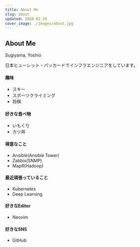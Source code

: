 ```yaml
---
title: About Me
slug: about
updated: 2020-01-29
cover_image: ./images/about.jpg
---
```


## About Me

Sugiyama, Yoshio

日本ヒューレット・パッカードでインフラエンジニアをしています。

#### 趣味

- スキー
- スポーツクライミング
- 将棋

#### 好きな食べ物

- いもくり
- カツ丼

#### 得意なこと

- Ansible(Ansible Tower)
- Zabbix(SNMP)
- MapR(Hadoop)

#### 最近頑張っていること

- Kubernetes
- Deep Learning

#### 好きなEditor

- Neovim

#### 好きなSNS

- GitHub

